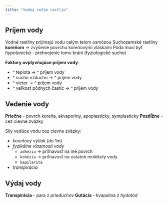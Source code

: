 ```yaml
---
title: "Vodný režim rastlín"
---
```


## Príjem vody
Vodné rastliny prijímajú vodu celým telom osmózou
Suchozemské rastliny **koreňom** -> zvýšenie povrchu koreňovými vláskami
Pôda musí byť *hypotonická* - prehnojenie tomu bráni (fyziologické sucho)

**Faktory ovplyvňujúce príjem vody**:
- ^ teplota -> ^ príjem vody
- ^ sucho vzduchu -> ^ príjem vody
- ^ vietor -> ^ príjem vody
- ^ veľkosť pôdnych častíc -> ^ príjem vody

## Vedenie vody
**Priečne** - povrch koreňa, akvaporíny, apoplasticky, symplasticky
**Pozdĺžne** - cez cievne zväzky

Sily vedúce vodu cez cievne zväzky:
- *koreňový výtlak* (do 1m)
- *fyzikálne vlastnosti vody*
	- `adhézia` -> priľnavosť na iné povrch
	- `kohézia` -> priľnavosť na ostatné molekuly vody
	- `kapilarita`
- *transpirácia*

## Výdaj vody
**Transpirácia** - para z *prieduchov*
**Gutácia** - kvapalina z *hydatód*